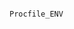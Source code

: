 <!-- usedin: [ _includes/_inlines/Deployment/common/proc-files/proc-files_important-v1.md] -->

```

Procfile_ENV

```
